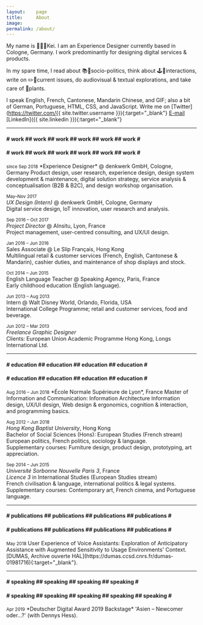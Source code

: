 ```yaml
---
layout:    page
title:     About
image: 
permalink: /about/
---
```


My name is 👨🏻‍💻Kei. I am an Experience Designer currently based in Cologne, Germany. I work predominantly for designing digital services & products.

In my spare time, I read about 📚📰socio-politics, think about 🕹🔀interactions, write on ✏️💬current issues, do audiovisual & textual explorations, and take care of 🌵plants.

I speak English, French, Cantonese, Mandarin Chinese, and GIF; also a bit of German, Portuguese, HTML, CSS, and JavaScript. Write me on [Twitter](https://twitter.com/{{ site.twitter.username }}){:target="_blank"} [E-mail](mailto:kei.khcheung@gmail.com) [LinkedIn]({{ site.linkedin }}){:target="_blank"}

* * *

<div class="marquee">
<div class="marquee--content">
<h4 class="item-collection-1">
# work ## work ## work ## work ## work ## work #</h4><h4 class="item-collection-2"># work ## work ## work ## work ## work ## work #</h4>
</div>
</div>
<small>since Sep 2018</small>  
*Experience Designer* @ denkwerk GmbH, Cologne, Germany  
<span class="extras">Product design, user research, experience design, design system development & maintenance, digital solution strategy, service analysis & conceptualisation (B2B & B2C), and design workshop organisation.</span>

<small>May–Nov 2017</small>  
*UX Design (Intern)* @ denkwerk GmbH, Cologne, Germany  
<span class="extras">Digital service design, IoT innovation, user research and analysis.</span>

<small>Sep 2016 – Oct 2017</small>  
*Project Director* @ AInsitu, Lyon, France  
<span class="extras">Project management, user-centred consulting, and UX/UI design.</span>

<small>Jan 2016 – Jun 2016</small>  
Sales Associate @ Le Slip Français, Hong Kong  
<span class="extras">Multilingual retail & customer services (French, English, Cantonese & Mandarin), cashier duties, and maintenance of shop displays and stock.</span>

<small>Oct 2014 – Jun 2015</small>  
English Language Teacher @ Speaking Agency, Paris, France  
<span class="extras">Early childhood education (English language).</span>

<small>Jun 2013 – Aug 2013</small>  
Intern @ Walt Disney World, Orlando, Florida, USA  
<span class="extras">International College Programme; retail and customer services, food and beverage.</span>

<small>Jun 2012 – Mar 2013</small>  
*Freelance Graphic Designer*  
Clients: European Union Academic Programme Hong Kong, Longs International Ltd.

* * *

<div class="marquee">
<div class="marquee--content">
<h4 class="item-collection-1">
# education ## education ## education ## education #</h4><h4 class="item-collection-2"># education ## education ## education ## education #</h4>
</div>
</div>
<small>Aug 2016 – Jun 2018</small>  
*École Normale Supérieure de Lyon*, France  
Master of Information and Communication: Information Architecture  
<span class="extras">Information design, UX/UI design, Web design & ergonomics, cognition & interaction, and programming basics.</span>

<small>Aug 2012 – Jun 2018</small>  
*Hong Kong Baptist University*, Hong Kong  
Bachelor of Social Sciences (Hons): European Studies (French stream)  
<span class="extras">European politics, French politics, sociology & language.  
Supplementary courses: Furniture design, product design, prototyping, art appreciation.</span>

<small>Sep 2014 – Jun 2015</small>  
*Université Sorbonne Nouvelle Paris 3*, France  
<i>Licence 3</i> in International Studies (European Studies stream)  
<span class="extras">French civilisation & language, international politics & legal systems.  
Supplementary courses: Contemporary art, French cinema, and Portuguese language.</span>

* * *

<div class="marquee">
<div class="marquee--content">
<h4 class="item-collection-1">
# publications ## publications ## publications ## publications #</h4><h4 class="item-collection-2"># publications ## publications ## publications ## publications #</h4>
</div>
</div>
<small>May 2018</small>  
User Experience of Voice Assistants: Exploration of Anticipatory Assistance with Augmented Sensitivity to Usage Environments' Context. [DUMAS, Archive ouverte HAL](https://dumas.ccsd.cnrs.fr/dumas-01981716){:target="_blank"}.

* * *

<div class="marquee">
<div class="marquee--content">
<h4 class="item-collection-1">
# speaking ## speaking ## speaking ## speaking #</h4><h4 class="item-collection-2"># speaking ## speaking ## speaking ## speaking ## speaking #</h4>
</div>
</div>
<small>Apr 2019</small>  
*Deutscher Digital Award 2019 Backstage*  
'Asien – Newcomer oder…?' (with Dennys Hess).
